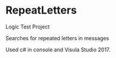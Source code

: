 # RepeatLetters

Logic Test Project

Searches for repeated letters in messages

Used c# in console and Visula Studio 2017.
